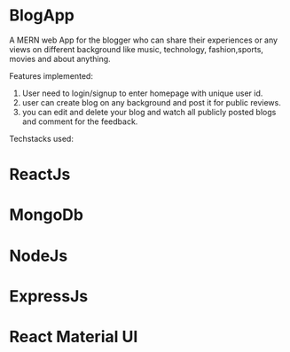 # BlogApp
A MERN web App for the blogger who can share their experiences or any views on different background like music, technology, fashion,sports, movies and about anything.

Features implemented:
1. User need to login/signup to enter homepage with unique user id.
2. user can create blog on any background and post it for public reviews.
3. you can edit and delete your blog and watch all publicly posted blogs and comment for the feedback.

Techstacks used:
# ReactJs
# MongoDb
# NodeJs
# ExpressJs
# React Material UI

   
